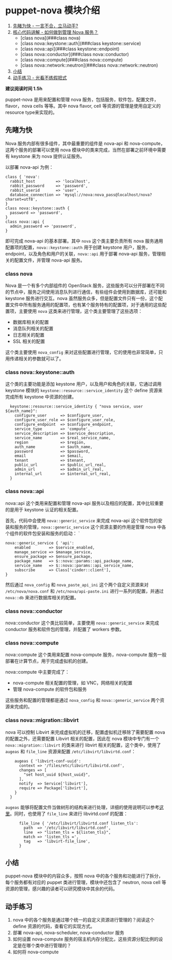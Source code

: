 # puppet-nova 模块介绍
1. [先睹为快 - 一言不合，立马动手?](#先睹为快)
2. [核心代码讲解 - 如何做到管理 Nova 服务？](#核心代码讲解)
    - [class nova](###class nova)
    - [class nova::keystone::auth](###class keystone::service)
    - [class nova::api](###class keystone::endpoint)
    - [class nova::conductor](###class nova::conductor)
    - [class nova::compute](###class nova::compute)
    - [class nova::network::neutron](###class nova::network::neutron)
3. [小结](##小结)
4. [动手练习 - 光看不练假把式](##动手练习)

**建议阅读时间 1.5h**

puppet-nova 是用来配置和管理 nova 服务，包括服务，软件包，配置文件，flavor，nova cells 等等。其中 nova flavor, cell 等资源的管理是使用自定义的resource type来实现的。

## 先睹为快
Nova 服务内部有很多组件，其中最重要的组件是 nova-api 和 nova-compute，这两个服务的部署可以使用 nova 模块中的类来完成，当然在部署之前环境中需要有 keystone 来为 nova 提供认证服务。

以部署 nova-api 为例：

```puppet
class { 'nova':
  rabbit_host         => 'localhost',
  rabbit_password     => 'password',
  rabbit_userid       => 'user',
  database_connection => 'mysql://nova:nova_pass@localhost/nova?charset=utf8',
}
class nova::keystone::auth {
  password => 'password',
}
class nova::api {
  admin_password => 'password',
}
```

即可完成 nova-api 的基本部署。其中 `nova` 这个类主要负责所有 nova 服务通用配置项的配置，`nova::keystone::auth` 用于创建 keystone 用户，服务，endpoint，以及角色和用户的关联，`nova::api` 用于部署 nova-api 服务，管理相关的配置文件，并管理 nova-api 服务。

### class nova
Nova 是一个有多个内部组件的 OpenStack 服务，这些服务可以分开部署在不同的节点中，服务之间使用消息队列进行通信，有些组件会使用到数据库，还可能和 keystone 服务进行交互。nova 虽然服务众多，但是配置文件只有一份，这个配置文件中所有服务通用的配置项，也有某个服务特有的配置项，对于通用的这些配置项，主要使用 `nova` 这类来进行管理，这个类主要管理了这些选项：

* 数据库相关的配置
* 消息队列相关的配置
* 日志相关的配置
* SSL 相关的配置

这个类主要使用 `nova_config` 来对这些配置进行管理，它的使用也非常简单，只用传递相关的参数就可以了。

### class nova::keystone::auth
这个类的主要功能是添加 keystone 用户，以及用户和角色的关联，它通过调用 keystone 模块的 `keystone::resource::service_identity` 这个 define 资源来完成所有 keystone 中资源的创建。

```puppet
  keystone::resource::service_identity { "nova service, user ${auth_name}":
    configure_user      => $configure_user,
    configure_user_role => $configure_user_role,
    configure_endpoint  => $configure_endpoint,
    service_type        => 'compute',
    service_description => $service_description,
    service_name        => $real_service_name,
    region              => $region,
    auth_name           => $auth_name,
    password            => $password,
    email               => $email,
    tenant              => $tenant,
    public_url          => $public_url_real,
    admin_url           => $admin_url_real,
    internal_url        => $internal_url_real,
  }
```

### class nova::api
nova::api 这个类用来配置和管理 nova-api 服务以及相应的配置，其中比较重要的是用于 keystone 认证的相关配置。

首先，代码中会使用 `nova::generic_service` 来完成 nova-api 这个软件包的安装和服务的管理，`nova::generic_service` 这个资源主要的作用是管理 nova 中各个组件的软件包安装和服务的启动： `  

```puppet
nova::generic_service { 'api':
    enabled        => $service_enabled,
    manage_service => $manage_service,
    ensure_package => $ensure_package,
    package_name   => $::nova::params::api_package_name,
    service_name   => $::nova::params::api_service_name,
    subscribe      => Class['cinder::client'],
}
```

然后通过 `nova_config` 和 `nova_paste_api_ini` 这个两个自定义资源来对 `/etc/nova/nova.conf` 和 `/etc/nova/api-paste.ini` 进行一系列的配置，并通过 `nova::db` 来进行数据库相关的配置。


### class nova::conductor
nova::conductor 这个类比较简单，主要使用 `nova::generic_service` 来完成 conductor 服务和软件包的管理，并配置了 workers 参数。

### class nova::compute
nova::compute 这个类用来配置 nova-compute 服务，nova-compute 服务一般部署在计算节点，用于完成虚拟机的创建。

nova::compute 中主要完成了：

* nova-compute 相关配置的管理，如 VNC，网络相关的配置
* 管理 nova-compute 的软件包和服务

这些服务和配置的管理都是通过 `nova_config` 和 `nova::generic_service` 两个资源来完成的。

### class nova::migration::libvirt
nova 可以控制 Libvirt 来完成虚拟机的迁移，配置虚拟机迁移除了需要配置 nova 的配置之外，还需要配置 Libvirt 相关的配置，因此在 nova 模块中专门有一个 `nova::migration::libvirt` 的类来进行 libvirt 相关的配置，这个类中，使用了 `augeas` 和 `file_line` 资源来配置 `/etc/libvirt/libvirtd.conf`：

```puppet
    augeas { 'libvirt-conf-uuid':
      context => '/files/etc/libvirt/libvirtd.conf',
      changes => [
        "set host_uuid ${host_uuid}",
      ],
      notify  => Service['libvirt'],
      require => Package['libvirt'],
    }
  }
```

`augeas` 能够将配置文件当做树形的结构来进行处理，详细的使用说明可以参考[这里](https://projects.puppetlabs.com/projects/1/wiki/puppet_augeas)。同时，也使用了 `file_line` 来进行 libvirtd.conf 的配置：

```puppet
      file_line { '/etc/libvirt/libvirtd.conf listen_tls':
        path  => '/etc/libvirt/libvirtd.conf',
        line  => "listen_tls = ${listen_tls}",
        match => 'listen_tls =',
        tag   => 'libvirt-file_line',
      }
  ```
  
 ## 小结
 puppet-nova 模块中的内容众多，按照 nova 中的各个服务和功能进行了拆分，每个服务都有对应的 puppet 类进行管理，模块中还包含了 neutron, nova cell 等资源的管理，感兴趣的读者可以研究模块中其余的代码。
 
 ## 动手练习
1. nova 中的各个服务是通过哪个统一的自定义资源进行管理的？阅读这个 define 资源的代码，查看它的实现方式。
2. 部署 nova-api, nova-scheduler, nova-conductor 服务
3. 如何设置 nova-compute 服务的宿主机内存分配比，这些资源分配比例的设定是在哪个类中进行管理的？
4. 如何将 nova-compute
